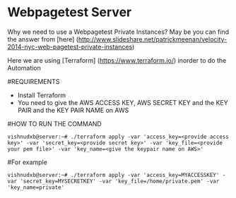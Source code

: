 # Webpagetest Server

Why we need to use a Webpagetest Private Instances? May be you can find the answer from [here] (http://www.slideshare.net/patrickmeenan/velocity-2014-nyc-web-pagetest-private-instances)  

Here we are using [Terraform] (https://www.terraform.io/) inorder to do the Automation

#REQUIREMENTS
* Install Terraform
* You need to give the AWS ACCESS KEY, AWS SECRET KEY and the KEY PAIR and the KEY PAIR NAME on AWS

#HOW TO RUN THE COMMAND

```
vishnudxb@server:~# ./terraform apply -var 'access_key=<provide access key>' -var 'secret_key=<provide secret key>' -var 'key_file=<provide your pem file>' -var 'key_name=<give the keypair name on AWS>'

```
#For example

```
vishnudxb@server:~# ./terraform apply -var 'access_key=MYACCESSKEY' -var 'secret_key=MYSECRETKEY' -var 'key_file=/home/private.pem' -var 'key_name=private' 

```
